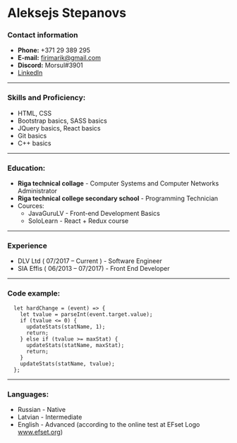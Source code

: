 # Aleksejs Stepanovs

### Contact information

- **Phone:** +371 29 389 295
- **E-mail:** firimarik@gmail.com
- **Discord:** Morsul#3901
- [LinkedIn](https://www.linkedin.com/in/aleksejs-stepanovs-380808214/)

---

### Skills and Proficiency:

- HTML, CSS
- Bootstrap basics, SASS basics
- JQuery basics, React basics
- Git basics
- C++ basics

---

### Education:

- **Riga technical collage** - Computer Systems and Computer Networks Administrator
- **Riga technical college secondary school** - Programming Technician
- Cources:
  - JavaGuruLV - Front-end Development Basics
  - SoloLearn - React + Redux course

---

### Experience

- DLV Ltd ( 07/2017 – Current ) - Software Engineer
- SIA Effis ( 06/2013 – 07/2017) - Front End Developer

---

### Code example:

```
  let hardChange = (event) => {
    let tvalue = parseInt(event.target.value);
    if (tvalue <= 0) {
      updateStats(statName, 1);
      return;
    } else if (tvalue >= maxStat) {
      updateStats(statName, maxStat);
      return;
    }
    updateStats(statName, tvalue);
  };
```

---

### Languages:

- Russian - Native
- Latvian - Intermediate
- English - Advanced (according to the online test at EFset Logo www.efset.org)
